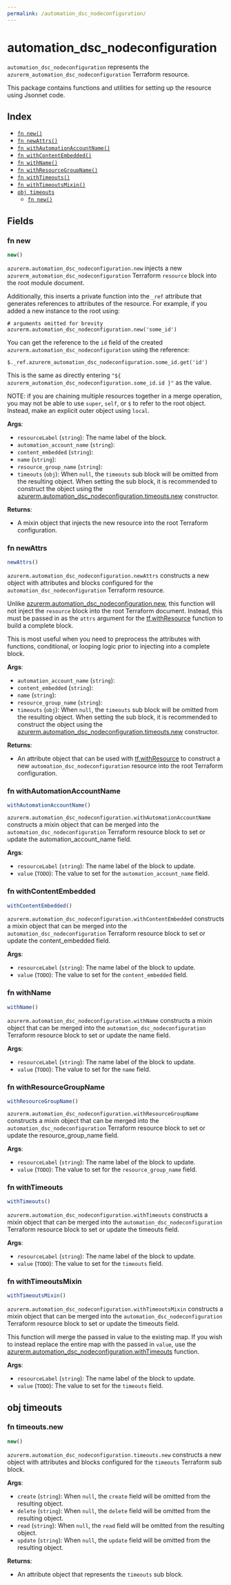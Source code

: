 ```yaml
---
permalink: /automation_dsc_nodeconfiguration/
---
```


# automation_dsc_nodeconfiguration

`automation_dsc_nodeconfiguration` represents the `azurerm_automation_dsc_nodeconfiguration` Terraform resource.



This package contains functions and utilities for setting up the resource using Jsonnet code.


## Index

* [`fn new()`](#fn-new)
* [`fn newAttrs()`](#fn-newattrs)
* [`fn withAutomationAccountName()`](#fn-withautomationaccountname)
* [`fn withContentEmbedded()`](#fn-withcontentembedded)
* [`fn withName()`](#fn-withname)
* [`fn withResourceGroupName()`](#fn-withresourcegroupname)
* [`fn withTimeouts()`](#fn-withtimeouts)
* [`fn withTimeoutsMixin()`](#fn-withtimeoutsmixin)
* [`obj timeouts`](#obj-timeouts)
  * [`fn new()`](#fn-timeoutsnew)

## Fields

### fn new

```ts
new()
```


`azurerm.automation_dsc_nodeconfiguration.new` injects a new `azurerm_automation_dsc_nodeconfiguration` Terraform `resource`
block into the root module document.

Additionally, this inserts a private function into the `_ref` attribute that generates references to attributes of the
resource. For example, if you added a new instance to the root using:

    # arguments omitted for brevity
    azurerm.automation_dsc_nodeconfiguration.new('some_id')

You can get the reference to the `id` field of the created `azurerm.automation_dsc_nodeconfiguration` using the reference:

    $._ref.azurerm_automation_dsc_nodeconfiguration.some_id.get('id')

This is the same as directly entering `"${ azurerm_automation_dsc_nodeconfiguration.some_id.id }"` as the value.

NOTE: if you are chaining multiple resources together in a merge operation, you may not be able to use `super`, `self`,
or `$` to refer to the root object. Instead, make an explicit outer object using `local`.

**Args**:
  - `resourceLabel` (`string`): The name label of the block.
  - `automation_account_name` (`string`): 
  - `content_embedded` (`string`): 
  - `name` (`string`): 
  - `resource_group_name` (`string`): 
  - `timeouts` (`obj`):  When `null`, the `timeouts` sub block will be omitted from the resulting object. When setting the sub block, it is recommended to construct the object using the [azurerm.automation_dsc_nodeconfiguration.timeouts.new](#fn-automationdscnodeconfigurationtimeoutsnew) constructor.

**Returns**:
- A mixin object that injects the new resource into the root Terraform configuration.


### fn newAttrs

```ts
newAttrs()
```


`azurerm.automation_dsc_nodeconfiguration.newAttrs` constructs a new object with attributes and blocks configured for the `automation_dsc_nodeconfiguration`
Terraform resource.

Unlike [azurerm.automation_dsc_nodeconfiguration.new](#fn-automationdscnodeconfigurationnew), this function will not inject the `resource`
block into the root Terraform document. Instead, this must be passed in as the `attrs` argument for the
[tf.withResource](https://github.com/tf-libsonnet/core/tree/main/docs#fn-withresource) function to build a complete block.

This is most useful when you need to preprocess the attributes with functions, conditional, or looping logic prior to
injecting into a complete block.

**Args**:
  - `automation_account_name` (`string`): 
  - `content_embedded` (`string`): 
  - `name` (`string`): 
  - `resource_group_name` (`string`): 
  - `timeouts` (`obj`):  When `null`, the `timeouts` sub block will be omitted from the resulting object. When setting the sub block, it is recommended to construct the object using the [azurerm.automation_dsc_nodeconfiguration.timeouts.new](#fn-automationdscnodeconfigurationtimeoutsnew) constructor.

**Returns**:
  - An attribute object that can be used with [tf.withResource](https://github.com/tf-libsonnet/core/tree/main/docs#fn-withresource) to construct a new `automation_dsc_nodeconfiguration` resource into the root Terraform configuration.


### fn withAutomationAccountName

```ts
withAutomationAccountName()
```

`azurerm.automation_dsc_nodeconfiguration.withAutomationAccountName` constructs a mixin object that can be merged into the `automation_dsc_nodeconfiguration`
Terraform resource block to set or update the automation_account_name field.



**Args**:
  - `resourceLabel` (`string`): The name label of the block to update.
  - `value` (`TODO`): The value to set for the `automation_account_name` field.


### fn withContentEmbedded

```ts
withContentEmbedded()
```

`azurerm.automation_dsc_nodeconfiguration.withContentEmbedded` constructs a mixin object that can be merged into the `automation_dsc_nodeconfiguration`
Terraform resource block to set or update the content_embedded field.



**Args**:
  - `resourceLabel` (`string`): The name label of the block to update.
  - `value` (`TODO`): The value to set for the `content_embedded` field.


### fn withName

```ts
withName()
```

`azurerm.automation_dsc_nodeconfiguration.withName` constructs a mixin object that can be merged into the `automation_dsc_nodeconfiguration`
Terraform resource block to set or update the name field.



**Args**:
  - `resourceLabel` (`string`): The name label of the block to update.
  - `value` (`TODO`): The value to set for the `name` field.


### fn withResourceGroupName

```ts
withResourceGroupName()
```

`azurerm.automation_dsc_nodeconfiguration.withResourceGroupName` constructs a mixin object that can be merged into the `automation_dsc_nodeconfiguration`
Terraform resource block to set or update the resource_group_name field.



**Args**:
  - `resourceLabel` (`string`): The name label of the block to update.
  - `value` (`TODO`): The value to set for the `resource_group_name` field.


### fn withTimeouts

```ts
withTimeouts()
```

`azurerm.automation_dsc_nodeconfiguration.withTimeouts` constructs a mixin object that can be merged into the `automation_dsc_nodeconfiguration`
Terraform resource block to set or update the timeouts field.



**Args**:
  - `resourceLabel` (`string`): The name label of the block to update.
  - `value` (`TODO`): The value to set for the `timeouts` field.


### fn withTimeoutsMixin

```ts
withTimeoutsMixin()
```

`azurerm.automation_dsc_nodeconfiguration.withTimeoutsMixin` constructs a mixin object that can be merged into the `automation_dsc_nodeconfiguration`
Terraform resource block to set or update the timeouts field.

This function will merge the passed in value to the existing map. If you wish
to instead replace the entire map with the passed in `value`, use the [azurerm.automation_dsc_nodeconfiguration.withTimeouts](TODO)
function.


**Args**:
  - `resourceLabel` (`string`): The name label of the block to update.
  - `value` (`TODO`): The value to set for the `timeouts` field.


## obj timeouts



### fn timeouts.new

```ts
new()
```


`azurerm.automation_dsc_nodeconfiguration.timeouts.new` constructs a new object with attributes and blocks configured for the `timeouts`
Terraform sub block.



**Args**:
  - `create` (`string`):  When `null`, the `create` field will be omitted from the resulting object.
  - `delete` (`string`):  When `null`, the `delete` field will be omitted from the resulting object.
  - `read` (`string`):  When `null`, the `read` field will be omitted from the resulting object.
  - `update` (`string`):  When `null`, the `update` field will be omitted from the resulting object.

**Returns**:
  - An attribute object that represents the `timeouts` sub block.
